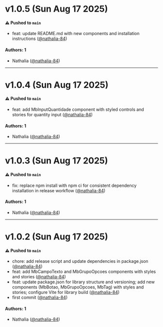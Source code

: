 # v1.0.5 (Sun Aug 17 2025)

#### ⚠️ Pushed to `main`

- feat: update README.md with new components and installation instructions ([@nathalia-84](https://github.com/nathalia-84))

#### Authors: 1

- Nathalia ([@nathalia-84](https://github.com/nathalia-84))

---

# v1.0.4 (Sun Aug 17 2025)

#### ⚠️ Pushed to `main`

- feat: add MbInputQuantidade component with styled controls and stories for quantity input ([@nathalia-84](https://github.com/nathalia-84))

#### Authors: 1

- Nathalia ([@nathalia-84](https://github.com/nathalia-84))

---

# v1.0.3 (Sun Aug 17 2025)

#### ⚠️ Pushed to `main`

- fix: replace npm install with npm ci for consistent dependency installation in release workflow ([@nathalia-84](https://github.com/nathalia-84))

#### Authors: 1

- Nathalia ([@nathalia-84](https://github.com/nathalia-84))

---

# v1.0.2 (Sun Aug 17 2025)

#### ⚠️ Pushed to `main`

- chore: add release script and update dependencies in package.json ([@nathalia-84](https://github.com/nathalia-84))
- feat: add MbCampoTexto and MbGrupoOpcoes components with styles and stories ([@nathalia-84](https://github.com/nathalia-84))
- feat: update package.json for library structure and versioning; add new components (MbBotao, MbGrupoOpcoes, MbTag) with styles and stories; configure Vite for library build ([@nathalia-84](https://github.com/nathalia-84))
- first commit ([@nathalia-84](https://github.com/nathalia-84))

#### Authors: 1

- Nathalia ([@nathalia-84](https://github.com/nathalia-84))
